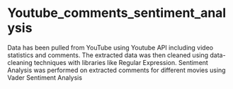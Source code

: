 # Youtube_comments_sentiment_analysis
Data has been pulled from YouTube using Youtube API including video statistics and comments.
The extracted data was then cleaned using data-cleaning techniques with libraries like Regular Expression.
Sentiment Analysis was performed on extracted comments for different movies using Vader Sentiment Analysis
